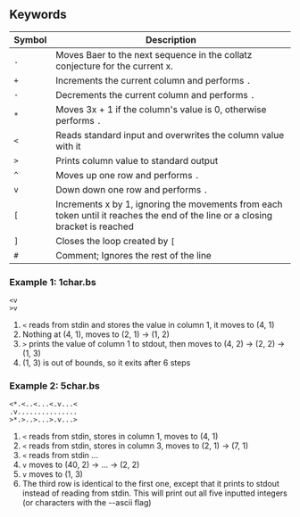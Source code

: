 ## Keywords

| Symbol | Description                                                                                                                    |
| ------ | ------------------------------------------------------------------------------------------------------------------------------ |
| `.`    | Moves Baer to the next sequence in the collatz conjecture for the current x.                                                   |
| `+`    | Increments the current column and performs `.`                                                                                 |
| `-`    | Decrements the current column and performs `.`                                                                                 |
| `*`    | Moves 3x + 1 if the column's value is 0, otherwise performs `.`                                                                |
| `<`    | Reads standard input and overwrites the column value with it                                                                   |
| `>`    | Prints column value to standard output                                                                                         |
| `^`    | Moves up one row and performs `.`                                                                                              |
| `v`    | Down down one row and performs `.`                                                                                             |
| `[`    | Increments x by 1, ignoring the movements from each token until it reaches the end of the line or a closing bracket is reached |
| `]`    | Closes the loop created by `[`                                                                                                 |
| `#`    | Comment; Ignores the rest of the line                                                                                          |

### Example 1: 1char.bs

```
<v
>v
```

1. `<` reads from stdin and stores the value in column 1, it moves to (4, 1)
2. Nothing at (4, 1), moves to (2, 1) -> (1, 2)
3. `>` prints the value of column 1 to stdout, then moves to (4, 2) -> (2, 2) -> (1, 3)
4. (1, 3) is out of bounds, so it exits after 6 steps

### Example 2: 5char.bs

```
<*.<..<...<.v...<
.v...............
>*.>..>...>.v...>
```

1. `<` reads from stdin, stores in column 1, moves to (4, 1)
2. `<` reads from stdin, stores in column 3, moves to (2, 1) -> (7, 1)
3. `<` reads from stdin
   ...
4. `v` moves to (40, 2) -> ... -> (2, 2)
5. `v` moves to (1, 3)
6. The third row is identical to the first one, except that it prints to stdout instead of reading from stdin. This will print out all five inputted integers (or characters with the --ascii flag)
